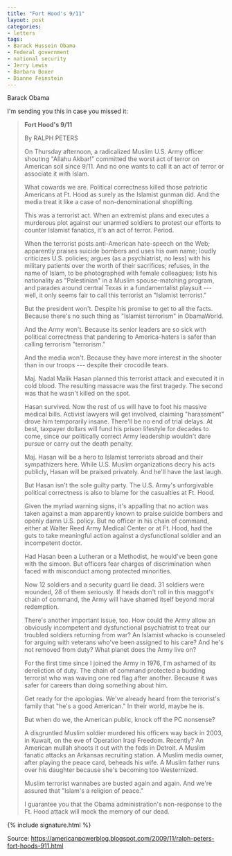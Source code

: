```yaml
---
title: "Fort Hood's 9/11"
layout: post
categories:
- letters
tags:
- Barack Hussein Obama
- Federal government
- national security
- Jerry Lewis
- Barbara Boxer
- Dianne Feinstein
---
```


Barack Obama

I'm sending you this in case you missed it:

> **Fort Hood's 9/11**
>
> By RALPH PETERS
>
> On Thursday afternoon, a radicalized Muslim U.S. Army officer shouting "Allahu Akbar!" committed the worst act of terror on American soil since 9/11. And no one wants to call it an act of terror or associate it with Islam.
>
> What cowards we are. Political correctness killed those patriotic Americans at Ft. Hood as surely as the Islamist gunman did. And the media treat it like a case of non-denominational shoplifting.
>
> This was a terrorist act. When an extremist plans and executes a murderous plot against our unarmed soldiers to protest our efforts to counter Islamist fanatics, it's an act of terror. Period.
>
> When the terrorist posts anti-American hate-speech on the Web; apparently praises suicide bombers and uses his own name; loudly criticizes U.S. policies; argues (as a psychiatrist, no less) with his military patients over the worth of their sacrifices; refuses, in the name of Islam, to be photographed with female colleagues; lists his nationality as "Palestinian" in a Muslim spouse-matching program, and parades around central Texas in a fundamentalist playsuit --- well, it only seems fair to call this terrorist an "Islamist terrorist."
>
> But the president won't. Despite his promise to get to all the facts. Because there's no such thing as "Islamist terrorism" in ObamaWorld.
>
> And the Army won't. Because its senior leaders are so sick with political correctness that pandering to America-haters is safer than calling terrorism "terrorism."
>
> And the media won't. Because they have more interest in the shooter than in our troops --- despite their crocodile tears.
>
> Maj. Nadal Malik Hasan planned this terrorist attack and executed it in cold blood. The resulting massacre was the first tragedy. The second was that he wasn't killed on the spot.
>
> Hasan survived. Now the rest of us will have to foot his massive medical bills. Activist lawyers will get involved, claiming "harassment" drove him temporarily insane. There'll be no end of trial delays. At best, taxpayer dollars will fund his prison lifestyle for decades to come, since our politically correct Army leadership wouldn't dare pursue or carry out the death penalty.
>
> Maj. Hasan will be a hero to Islamist terrorists abroad and their sympathizers here. While U.S. Muslim organizations decry his acts publicly, Hasan will be praised privately. And he'll have the last laugh.
>
> But Hasan isn't the sole guilty party. The U.S. Army's unforgivable political correctness is also to blame for the casualties at Ft. Hood.
>
> Given the myriad warning signs, it's appalling that no action was taken against a man apparently known to praise suicide bombers and openly damn U.S. policy. But no officer in his chain of command, either at Walter Reed Army Medical Center or at Ft. Hood, had the guts to take meaningful action against a dysfunctional soldier and an incompetent doctor.
>
> Had Hasan been a Lutheran or a Methodist, he would've been gone with the simoon. But officers fear charges of discrimination when faced with misconduct among protected minorities.
>
> Now 12 soldiers and a security guard lie dead. 31 soldiers were wounded, 28 of them seriously. If heads don't roll in this maggot's chain of command, the Army will have shamed itself beyond moral redemption.
>
> There's another important issue, too. How could the Army allow an obviously incompetent and dysfunctional psychiatrist to treat our troubled soldiers returning from war? An Islamist whacko is counseled for arguing with veterans who've been assigned to his care? And he's not removed from duty? What planet does the Army live on?
>
> For the first time since I joined the Army in 1976, I'm ashamed of its dereliction of duty. The chain of command protected a budding terrorist who was waving one red flag after another. Because it was safer for careers than doing something about him.
>
> Get ready for the apologias. We've already heard from the terrorist's family that "he's a good American." In their world, maybe he is.
>
> But when do we, the American public, knock off the PC nonsense?
>
> A disgruntled Muslim soldier murdered his officers way back in 2003, in Kuwait, on the eve of Operation Iraqi Freedom. Recently? An American mullah shoots it out with the feds in Detroit. A Muslim fanatic attacks an Arkansas recruiting station. A Muslim media owner, after playing the peace card, beheads his wife. A Muslim father runs over his daughter because she's becoming too Westernized.
>
> Muslim terrorist wannabes are busted again and again. And we're assured that "Islam's a religion of peace."
>
> I guarantee you that the Obama administration's non-response to the Ft. Hood attack will mock the memory of our dead.

{% include signature.html %}

Source: https://americanpowerblog.blogspot.com/2009/11/ralph-peters-fort-hoods-911.html
